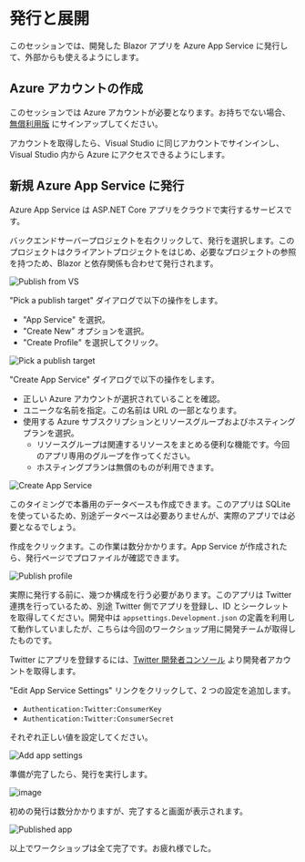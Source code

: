 # 発行と展開

このセッションでは、開発した Blazor アプリを Azure App Service に発行して、外部からも使えるようにします。

## Azure アカウントの作成

このセッションでは Azure アカウントが必要となります。お持ちでない場合、[無償利用版](https://azure.microsoft.com/Free) にサインアップしてください。

アカウントを取得したら、Visual Studio に同じアカウントでサインインし、Visual Studio 内から Azure にアクセスできるようにします。

## 新規 Azure App Service に発行

Azure App Service は ASP.NET Core アプリをクラウドで実行するサービスです。

バックエンドサーバープロジェクトを右クリックして、発行を選択します。このプロジェクトはクライアントプロジェクトをはじめ、必要なプロジェクトの参照を持つため、Blazor と依存関係も合わせて発行されます。

![Publish from VS](https://user-images.githubusercontent.com/1874516/51885818-2501ac80-2385-11e9-8025-4d1477083a8d.png)

"Pick a publish target" ダイアログで以下の操作をします。
- "App Service" を選択。
- "Create New" オプションを選択。
- "Create Profile" を選択してクリック。

![Pick a publish target](https://user-images.githubusercontent.com/1874516/51885912-7f027200-2385-11e9-8707-0e2f82b543fd.png)

"Create App Service" ダイアログで以下の操作をします。
- 正しい Azure アカウントが選択されていることを確認。
- ユニークな名前を指定。この名前は URL の一部となります。
- 使用する Azure サブスクリプションとリソースグループおよびホスティングプランを選択。
    - リソースグループは関連するリソースをまとめる便利な機能です。今回のアプリ専用のグループを作ってください。
    - ホスティングプランは無償のものが利用できます。

![Create App Service](https://user-images.githubusercontent.com/1874516/51886115-4e6f0800-2386-11e9-9da1-82cc910aad3b.png)

このタイミングで本番用のデータベースも作成できます。このアプリは SQLite を使っているため、別途データベースは必要ありませんが、実際のアプリでは必要となるでしょう。

作成をクリックます。この作業は数分かかります。App Service が作成されたら、発行ページでプロファイルが確認できます。

![Publish profile](https://user-images.githubusercontent.com/1874516/51886256-ee2c9600-2386-11e9-9da7-d80d2500b0ea.png)

実際に発行する前に、幾つか構成を行う必要があります。このアプリは Twitter 連携を行っているため、別途 Twitter 側でアプリを登録し、ID とシークレットを取得してください。開発中は `appsettings.Development.json` の定義を利用して動作していましたが、こちらは今回のワークショップ用に開発チームが取得したものです。

Twitter にアプリを登録するには、[Twitter 開発者コンソール](https://developer.twitter.com/apps) より開発者アカウントを取得します。

"Edit App Service Settings" リンクをクリックして、2 つの設定を追加します。 

- `Authentication:Twitter:ConsumerKey`
- `Authentication:Twitter:ConsumerSecret`

それぞれ正しい値を設定してください。

![Add app settings](https://user-images.githubusercontent.com/1874516/51886491-fc2ee680-2387-11e9-9c16-5f1fc47365fa.png)

準備が完了したら、発行を実行します。

![image](https://user-images.githubusercontent.com/1874516/51886932-a52a1100-2389-11e9-8b58-6ea3ae5a4291.png)

初めの発行は数分かかりますが、完了すると画面が表示されます。

![Published app](https://user-images.githubusercontent.com/1874516/51886593-5a5bc980-2388-11e9-9329-7e015901e45d.png)

以上でワークショップは全て完了です。お疲れ様でした。